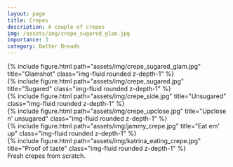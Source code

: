 ```yaml
---
layout: page
title: Crepes
description: A couple of crepes
img: /assets/img/crepe_sugared_glam.jpg
importance: 3
category: Batter Breads
---
```

<div class="row">
    <div class="col-sm mt-3 mt-md-0">
        {% include figure.html path="assets/img/crepe_sugared_glam.jpg" title="Glamshot" class="img-fluid rounded z-depth-1" %}
    </div>
    <div class="col-sm mt-3 mt-md-0">
        {% include figure.html path="assets/img/crepe_sugared.jpg" title="Sugared" class="img-fluid rounded z-depth-1" %}
    </div>
    <div class="col-sm mt-3 mt-md-0">
        {% include figure.html path="assets/img/crepe_side.jpg" title="Unsugared" class="img-fluid rounded z-depth-1" %}
    </div>
</div>
<div class="row">
    <div class="col-sm mt-3 mt-md-0">
        {% include figure.html path="assets/img/crepe_upclose.jpg" title="Upclose n' unsugared" class="img-fluid rounded z-depth-1" %}
    </div>
    <div class="col-sm mt-3 mt-md-0">
        {% include figure.html path="assets/img/jammy_crepe.jpg" title="Eat em' up" class="img-fluid rounded z-depth-1" %}
    </div>
    <div class="col-sm mt-3 mt-md-0">
        {% include figure.html path="assets/img/katrina_eating_crepe.jpg" title="Proof of taste" class="img-fluid rounded z-depth-1" %}
    </div>
</div>
<div class="caption">
    Fresh crepes from scratch.
</div>
